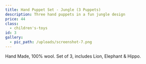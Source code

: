 ```yaml
---
title: Hand Puppet Set - Jungle (3 Puppets)
description: Three hand puppets in a fun jungle design
price: 44
class:
  - children's-toys
id: 3
gallery:
  - pic_path: /uploads/screenshot-7.png
---
```



Hand Made, 100% wool. Set of 3, includes Lion, Elephant & Hippo.
